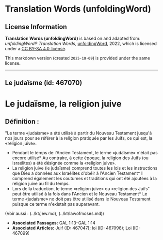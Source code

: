 # Translation Words (unfoldingWord)

## License Information

**Translation Words (unfoldingWord)** is based on and adapted from: _unfoldingWord® Translation Words_, [unfoldingWord](https://unfoldingword.org/utw), 2022, which is licensed under a [CC BY-SA 4.0 license](https://creativecommons.org/licenses/by-sa/4.0/legalcode.en).

This markdown version (created `2025-10-09`) is provided under the same license.



--------------------------------

## Le judaïsme (id: 467070)

Le judaïsme, la religion juive
==============================

Définition :
------------

"Le terme «judaïsme» a été utilisé à partir du Nouveau Testament jusqu'à nos jours pour se référer à la religion pratiquée par les Juifs, ce qui est, la «religion juive».

* Pendant le temps de l'Ancien Testament, le terme «judaïsme» n'était pas encore utilisé\* Au contraire, à cette époque, la religion des Juifs (ou Israélites) a été désignée comme la «religion juive».
* La religion juive (le judaïsme) comprend toutes les lois et les instructions que Dieu a données aux Israélites d'obéir à l'Ancien Testament\* Il comprend également les coutumes et traditions qui ont été ajoutées à la religion juive au fil du temps.
* Lors de la traduction, le terme «religion juive» ou «religion des Juifs" peut être utilisé à la fois dans l'Ancien et le Nouveau Testament\* Le terme «judaïsme» ne doit pas être utilisé dans le Nouveau Testament puisque ce terme n'existait pas auparavant.

(Voir aussi : (../kt/jew.md), (../kt/lawofmoses.md))

* **Associated Passages:** GAL 1:13–GAL 1:14
* **Associated Articles:** Juif (ID: 467047); loi (ID: 467098); Loi (ID: 467099)

